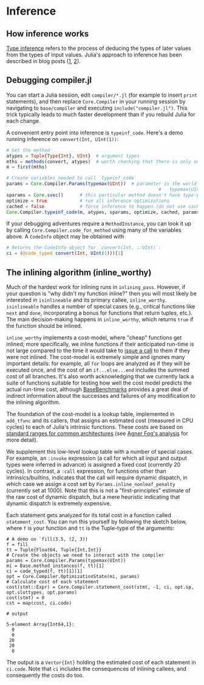 # Inference

## How inference works

[Type inference](https://en.wikipedia.org/wiki/Type_inference) refers
to the process of deducing the types of later values from the types of
input values. Julia's approach to inference has been described in blog
posts
([1](https://juliacomputing.com/blog/2016/04/04/inference-convergence.html),
[2](https://juliacomputing.com/blog/2017/05/15/inference-converage2.html)).

## Debugging compiler.jl

You can start a Julia session, edit `compiler/*.jl` (for example to
insert `print` statements), and then replace `Core.Compiler` in your
running session by navigating to `base/compiler` and executing
`include("compiler.jl")`. This trick typically leads to much faster
development than if you rebuild Julia for each change.

A convenient entry point into inference is `typeinf_code`. Here's a
demo running inference on `convert(Int, UInt(1))`:

```julia
# Get the method
atypes = Tuple{Type{Int}, UInt}  # argument types
mths = methods(convert, atypes)  # worth checking that there is only one
m = first(mths)

# Create variables needed to call `typeinf_code`
params = Core.Compiler.Params(typemax(UInt))  # parameter is the world age,
                                                        #   typemax(UInt) -> most recent
sparams = Core.svec()      # this particular method doesn't have type-parameters
optimize = true            # run all inference optimizations
cached = false             # force inference to happen (do not use cached results)
Core.Compiler.typeinf_code(m, atypes, sparams, optimize, cached, params)
```

If your debugging adventures require a `MethodInstance`, you can look it up by
calling `Core.Compiler.code_for_method` using many of the variables above.
A `CodeInfo` object may be obtained with
```julia
# Returns the CodeInfo object for `convert(Int, ::UInt)`:
ci = (@code_typed convert(Int, UInt(1)))[1]
```

## The inlining algorithm (inline_worthy)

Much of the hardest work for inlining runs in
`inlining_pass`. However, if your question is "why didn't my function
inline?" then you will most likely be interested in `isinlineable` and
its primary callee, `inline_worthy`. `isinlineable` handles a number
of special cases (e.g., critical functions like `next` and `done`,
incorporating a bonus for functions that return tuples, etc.). The
main decision-making happens in `inline_worthy`, which returns `true`
if the function should be inlined.

`inline_worthy` implements a cost-model, where "cheap" functions get
inlined; more specifically, we inline functions if their anticipated
run-time is not large compared to the time it would take to
[issue a call](https://en.wikipedia.org/wiki/Calling_convention) to
them if they were not inlined. The cost-model is extremely simple and
ignores many important details: for example, all `for` loops are
analyzed as if they will be executed once, and the cost of an
`if...else...end` includes the summed cost of all branches. It's also
worth acknowledging that we currently lack a suite of functions
suitable for testing how well the cost model predicts the actual
run-time cost, although
[BaseBenchmarks](https://github.com/JuliaCI/BaseBenchmarks.jl)
provides a great deal of indirect information about the successes and
failures of any modification to the inlining algorithm.

The foundation of the cost-model is a lookup table, implemented in
`add_tfunc` and its callers, that assigns an estimated cost (measured
in CPU cycles) to each of Julia's intrinsic functions. These costs are
based on
[standard ranges for common architectures](http://ithare.com/wp-content/uploads/part101_infographics_v08.png)
(see
[Agner Fog's analysis](http://www.agner.org/optimize/instruction_tables.pdf)
for more detail).

We supplement this low-level lookup table with a number of special
cases. For example, an `:invoke` expression (a call for which all
input and output types were inferred in advance) is assigned a fixed
cost (currently 20 cycles). In contrast, a `:call` expression, for
functions other than intrinsics/builtins, indicates that the call will
require dynamic dispatch, in which case we assign a cost set by
`Params.inline_nonleaf_penalty` (currently set at 1000). Note
that this is not a "first-principles" estimate of the raw cost of
dynamic dispatch, but a mere heuristic indicating that dynamic
dispatch is extremely expensive.

Each statement gets analyzed for its total cost in a function called
`statement_cost`. You can run this yourself by following the sketch below,
where `f` is your function and `tt` is the Tuple-type of the arguments:

```jldoctest
# A demo on `fill(3.5, (2, 3))
f = fill
tt = Tuple{Float64, Tuple{Int,Int}}
# Create the objects we need to interact with the compiler
params = Core.Compiler.Params(typemax(UInt))
mi = Base.method_instances(f, tt)[1]
ci = code_typed(f, tt)[1][1]
opt = Core.Compiler.OptimizationState(mi, params)
# Calculate cost of each statement
cost(stmt::Expr) = Core.Compiler.statement_cost(stmt, -1, ci, opt.sp, opt.slottypes, opt.params)
cost(stmt) = 0
cst = map(cost, ci.code)

# output

5-element Array{Int64,1}:
  0
  0
 20
 20
  0
```

The output is a `Vector{Int}` holding the estimated cost of each
statement in `ci.code`.  Note that `ci` includes the consequences of
inlining callees, and consequently the costs do too.
